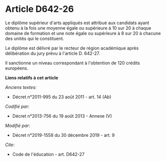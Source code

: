 # Article D642-26

Le diplôme supérieur d'arts appliqués est attribué aux candidats ayant obtenu à la fois une moyenne égale ou supérieure à 10
sur 20 à chaque domaine de formation et une note égale ou supérieure à 8 sur 20 à chacune des unités qui le constituent.

Le diplôme est délivré par le recteur de région académique après délibération du jury prévu à l'article D. 642-27.

Il sanctionne un niveau correspondant à l'obtention de 120 crédits européens.

**Liens relatifs à cet article**

_Anciens textes_:

  - Décret n°2011-995 du 23 août 2011 - art. 14 (Ab)

_Codifié par_:

  - Décret n°2013-756 du 19 août 2013 -  Annexe (V)

_Modifié par_:

  - Décret n°2019-1558 du 30 décembre 2019 - art. 9

_Cite_:

  - Code de l'éducation - art. D642-27
